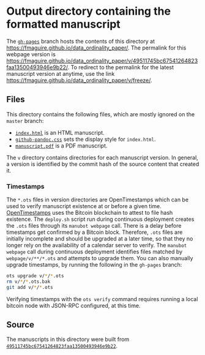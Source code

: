# Output directory containing the formatted manuscript

The [`gh-pages`](https://github.com/fmaguire/data_ordinality_paper/tree/gh-pages) branch hosts the contents of this directory at https://fmaguire.github.io/data_ordinality_paper/.
The permalink for this webpage version is https://fmaguire.github.io/data_ordinality_paper/v/49511745bc67541264823faa13500493946e9b22/.
To redirect to the permalink for the latest manuscript version at anytime, use the link https://fmaguire.github.io/data_ordinality_paper/v/freeze/.

## Files

This directory contains the following files, which are mostly ignored on the `master` branch:

+ [`index.html`](index.html) is an HTML manuscript.
+ [`github-pandoc.css`](github-pandoc.css) sets the display style for `index.html`.
+ [`manuscript.pdf`](manuscript.pdf) is a PDF manuscript.

The `v` directory contains directories for each manuscript version.
In general, a version is identified by the commit hash of the source content that created it.

### Timestamps

The `*.ots` files in version directories are OpenTimestamps which can be used to verify manuscript existence at or before a given time.
[OpenTimestamps](https://opentimestamps.org/) uses the Bitcoin blockchain to attest to file hash existence.
The `deploy.sh` script run during continuous deployment creates the `.ots` files through its `manubot webpage` call.
There is a delay before timestamps get confirmed by a Bitcoin block.
Therefore, `.ots` files are initially incomplete and should be upgraded at a later time, so that they no longer rely on the availability of a calendar server to verify.
The `manubot webpage` call during continuous deployment identifies files matched by `webpage/v/**/*.ots` and attempts to upgrade them.
You can also manually upgrade timestamps, by running the following in the `gh-pages` branch:

```sh
ots upgrade v/*/*.ots
rm v/*/*.ots.bak
git add v/*/*.ots
```

Verifying timestamps with the `ots verify` command requires running a local bitcoin node with JSON-RPC configured, at this time.

## Source

The manuscripts in this directory were built from
[`49511745bc67541264823faa13500493946e9b22`](https://github.com/fmaguire/data_ordinality_paper/commit/49511745bc67541264823faa13500493946e9b22).
